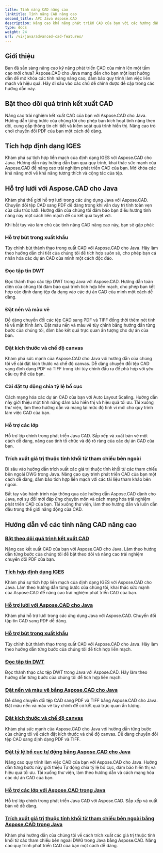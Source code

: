 ```yaml
---
title: Tính năng CAD nâng cao
linktitle: Tính năng CAD nâng cao
second_title: API Java Aspose.CAD
description: Nâng cao khả năng phát triển CAD của bạn với các hướng dẫn Aspose.CAD cho Java. Tìm hiểu cách bật theo dõi, tích hợp định dạng IGES, hỗ trợ lưới chính, tùy chỉnh xuất bút, đọc tệp DWT, v.v.
type: docs
weight: 24
url: /vi/java/advanced-cad-features/
---
```


## Giới thiệu

Bạn đã sẵn sàng nâng cao kỹ năng phát triển CAD của mình lên một tầm cao mới chưa? Aspose.CAD cho Java mang đến cho bạn một loạt hướng dẫn để mở khóa các tính năng nâng cao, đảm bảo quy trình làm việc liền mạch và hiệu quả. Hãy đi sâu vào các chủ đề chính được đề cập trong các hướng dẫn này.

## Bật theo dõi quá trình kết xuất CAD
Nâng cao trải nghiệm kết xuất CAD của bạn với Aspose.CAD cho Java. Hướng dẫn từng bước của chúng tôi cho phép bạn kích hoạt tính năng theo dõi, cung cấp thông tin chi tiết và kiểm soát quá trình hiển thị. Nâng cao trò chơi chuyển đổi PDF của bạn một cách dễ dàng.

## Tích hợp định dạng IGES
Khám phá sự tích hợp liền mạch của định dạng IGES với Aspose.CAD cho Java. Hướng dẫn này hướng dẫn bạn qua quy trình, khai thác sức mạnh của Aspose.CAD để nâng cao trải nghiệm phát triển CAD của bạn. Mở khóa các khả năng mới về khả năng tương thích và cộng tác của tệp.

## Hỗ trợ lưới với Aspose.CAD cho Java
Khám phá thế giới hỗ trợ lưới trong các ứng dụng Java với Aspose.CAD. Chuyển đổi tệp CAD sang PDF dễ dàng trong khi vẫn duy trì tính toàn vẹn của cấu trúc lưới. Hướng dẫn của chúng tôi đảm bảo bạn điều hướng tính năng này một cách liền mạch để có kết quả tuyệt vời.

Khi bắt tay vào làm chủ các tính năng CAD nâng cao này, bạn sẽ gặp phải:

### Hỗ trợ bút trong xuất khẩu
Tùy chỉnh bút thành thạo trong xuất CAD với Aspose.CAD cho Java. Hãy làm theo hướng dẫn chi tiết của chúng tôi để tích hợp suôn sẻ, cho phép bạn cá nhân hóa các dự án CAD của mình một cách độc đáo.

### Đọc tập tin DWT
Đọc thành thạo các tệp DWT trong Java với Aspose.CAD. Hướng dẫn toàn diện của chúng tôi đảm bảo quá trình tích hợp liền mạch, cho phép bạn kết hợp các định dạng tệp đa dạng vào các dự án CAD của mình một cách dễ dàng.

### Đặt nền và màu vẽ
Dễ dàng chuyển đổi các tệp CAD sang PDF và TIFF đồng thời thêm nét tinh tế về mặt hình ảnh. Đặt màu nền và màu vẽ tùy chỉnh bằng hướng dẫn từng bước của chúng tôi, đảm bảo kết quả trực quan ấn tượng cho dự án của bạn.

### Đặt kích thước và chế độ canvas
Khám phá sức mạnh của Aspose.CAD cho Java với hướng dẫn của chúng tôi về cài đặt kích thước và chế độ canvas. Dễ dàng chuyển đổi tệp CAD sang định dạng PDF và TIFF trong khi tùy chỉnh đầu ra để phù hợp với yêu cầu cụ thể của bạn.

### Cài đặt tự động chia tỷ lệ bố cục
Cách mạng hóa các dự án CAD của bạn với Auto Layout Scaling. Hướng dẫn này giới thiệu một tính năng đảm bảo hiển thị và hiệu quả tối ưu. Tải xuống thư viện, làm theo hướng dẫn và mang lại mức độ tinh vi mới cho quy trình làm việc CAD của bạn.

### Hỗ trợ các lớp
Hỗ trợ lớp chính trong phát triển Java CAD. Sắp xếp và xuất bản vẽ một cách dễ dàng, nâng cao tính tổ chức và độ rõ ràng của các dự án CAD của bạn.

### Trích xuất giá trị thuộc tính khối từ tham chiếu bên ngoài
Đi sâu vào hướng dẫn trích xuất các giá trị thuộc tính khối từ các tham chiếu bên ngoài DWG trong Java. Nâng cao quy trình phát triển CAD của bạn một cách dễ dàng, đảm bảo tích hợp liền mạch với các tài liệu tham khảo bên ngoài.

Bắt tay vào hành trình này thông qua các hướng dẫn Aspose.CAD dành cho Java, nơi sự đổi mới đáp ứng chuyên môn và cách mạng hóa trải nghiệm phát triển CAD của bạn. Tải xuống thư viện, làm theo hướng dẫn và luôn dẫn đầu trong thế giới năng động của CAD.
## Hướng dẫn về các tính năng CAD nâng cao
### [Bật theo dõi quá trình kết xuất CAD](./enable-tracking-for-cad-rendering-process/)
Nâng cao kết xuất CAD của bạn với Aspose.CAD cho Java. Làm theo hướng dẫn từng bước của chúng tôi để bật theo dõi và nâng cao trải nghiệm chuyển đổi PDF của bạn.
### [Tích hợp định dạng IGES](./integrate-iges-format/)
Khám phá sự tích hợp liền mạch của định dạng IGES với Aspose.CAD cho Java. Làm theo hướng dẫn từng bước của chúng tôi, khai thác sức mạnh của Aspose.CAD để nâng cao trải nghiệm phát triển CAD của bạn.
### [Hỗ trợ lưới với Aspose.CAD cho Java](./mesh-support-in-cad/)
Khám phá hỗ trợ lưới trong các ứng dụng Java với Aspose.CAD. Chuyển đổi tập tin CAD sang PDF dễ dàng. 
### [Hỗ trợ bút trong xuất khẩu](./pen-support-in-export/)
Tùy chỉnh bút thành thạo trong xuất CAD với Aspose.CAD cho Java. Hãy làm theo hướng dẫn từng bước của chúng tôi để tích hợp liền mạch.
### [Đọc tập tin DWT](./reading-dwt-files/)
Đọc thành thạo các tệp DWT trong Java với Aspose.CAD. Hãy làm theo hướng dẫn từng bước của chúng tôi để tích hợp liền mạch.
### [Đặt nền và màu vẽ bằng Aspose.CAD cho Java](./setting-background-and-drawing-color/)
Dễ dàng chuyển đổi tệp CAD sang PDF và TIFF bằng Aspose.CAD cho Java. Đặt màu nền và màu vẽ tùy chỉnh để có kết quả trực quan ấn tượng.
### [Đặt kích thước và chế độ canvas](./set-canvas-size-and-mode/)
Khám phá sức mạnh của Aspose.CAD cho Java với hướng dẫn từng bước của chúng tôi về cách đặt kích thước và chế độ canvas. Dễ dàng chuyển đổi tệp CAD sang định dạng PDF và TIFF.
### [Đặt tỷ lệ bố cục tự động bằng Aspose.CAD cho Java](./setting-auto-layout-scaling/)
Nâng cao quy trình làm việc CAD của bạn với Aspose.CAD cho Java. Hướng dẫn từng bước này giới thiệu Tự động chia tỷ lệ bố cục, đảm bảo hiển thị và hiệu quả tối ưu. Tải xuống thư viện, làm theo hướng dẫn và cách mạng hóa các dự án CAD của bạn.
### [Hỗ trợ các lớp với Aspose.CAD trong Java](./support-of-layers-in-cad/)
Hỗ trợ lớp chính trong phát triển Java CAD với Aspose.CAD. Sắp xếp và xuất bản vẽ dễ dàng.
### [Trích xuất giá trị thuộc tính khối từ tham chiếu bên ngoài bằng Aspose.CAD trong Java](./extract-block-attribute-value/)
Khám phá hướng dẫn của chúng tôi về cách trích xuất các giá trị thuộc tính khối từ các tham chiếu bên ngoài DWG trong Java bằng Aspose.CAD. Nâng cao quy trình phát triển CAD của bạn một cách dễ dàng.